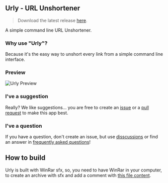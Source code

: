 ## Urly - URL Unshortener
> Download the latest release [here](https://github.com/Bellisario/Urly/releases/latest).

A simple command line URL Unshortener.

### Why use "Urly"?
Because it's the easy way to unshort every link from a simple command line interface.

### Preview
![Urly Preview](https://user-images.githubusercontent.com/72039923/113476332-2ce49c00-947b-11eb-8c02-b99292760ed9.gif)


### I've a suggestion
Really? We like suggestions... you are free to create an [issue](https://github.com/Bellisario/Urly/issues) or a [pull request](https://github.com/Bellisario/Urly/pulls) to make this app best.

### I've a question
If you have a question, don't create an issue, but use [disscussions](https://github.com/Bellisario/Urly/discussions) or find an answer in [frequently asked questions](https://github.com/Bellisario/Urly/blob/master/QUESTIONS.md)!


## How to build
Urly is built with WinRar sfx, so, you need to have WinRar in your computer, to create an archive with sfx and add a comment with [this file content](https://github.com/Bellisario/Urly/blob/master/build.txt).
